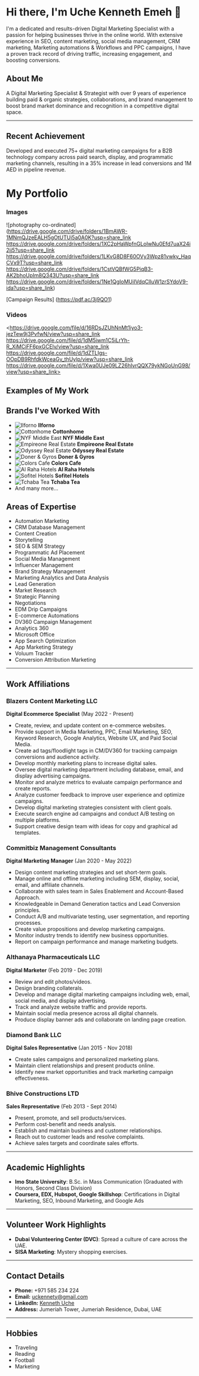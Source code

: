 # Hi there, I'm Uche Kenneth Emeh 👋
I'm a dedicated and results-driven Digital Marketing Specialist with a passion for helping businesses thrive in the online world. With extensive experience in SEO, content marketing, social media management, CRM marketing, Marketing automations & Workflows and PPC campaigns, I have a proven track record of driving traffic, increasing engagement, and boosting conversions.

## About Me
A Digital Marketing Specialist & Strategist with over 9 years of experience building paid & organic strategies, collaborations, and brand management to boost brand market dominance and recognition in a competitive digital space.

---

## Recent Achievement
Developed and executed 75+ digital marketing campaigns for a B2B technology company across paid search, display, and programmatic marketing channels, resulting in a 35% increase in lead conversions and 1M AED in pipeline revenue.

# My Portfolio
### Images
![photography co-ordinated](https://drive.google.com/drive/folders/1BmAWR-1MNmQJzeEALH5gOtUTUi5a0A0K?usp=share_link
https://drive.google.com/drive/folders/1XC2pHaWpfnGLoIwNu0Efd7uaX24i2jj5?usp=share_link
https://drive.google.com/drive/folders/1LKvG8D8F60OVy3Wpz81vwky_HaqCVx9T?usp=share_link
https://drive.google.com/drive/folders/1CstVQBfWG5PiqB3-AK2bhoUpIm8Q343U?usp=share_link
https://drive.google.com/drive/folders/1Ne1QgIoMUiIVdqClIuW1zrSYdoV9-ida?usp=share_link)

[Campaign Results]
(https://pdf.ac/3j9QO1)

### Videos
<https://drive.google.com/file/d/16RDsJZUhNnMt1iyo3-jezTew9j3PvfwN/view?usp=share_link
https://drive.google.com/file/d/1dM5iwm1C5iLrYh-R_XiMCiFF6pxGCElv/view?usp=share_link
https://drive.google.com/file/d/1dZTLIgs-OOpDB9RhfdkWceaGv_thUylp/view?usp=share_link
https://drive.google.com/file/d/1Xwa0UJe09LZ26hIvrQQX79ykNGoUnG98/view?usp=share_link>

## Examples of My Work

## Brands I've Worked With

- ![Ilforno](https://i.imgur.com/chybe6P.png) **Ilforno**
- ![Cottonhome](https://i.imgur.com/pPlRIqx.jpeg) **Cottonhome**
- ![NYF Middle East](https://i.imgur.com/r465XiW.png) **NYF Middle East**
- ![Empireone Real Estate](https://i.imgur.com/gMw4rTH.jpeg) **Empireone Real Estate**
- ![Odyssey Real Estate](https://i.imgur.com/7UK3aSH.jpeg) **Odyssey Real Estate**
- ![Doner & Gyros](https://i.imgur.com/JAmpD6Z.png) **Doner & Gyros**
- ![Colors Cafe](https://i.imgur.com/RBAIYmK.jpeg) **Colors Cafe**
- ![Al Raha Hotels](images/al-raha-hotels-logo.png) **Al Raha Hotels**
- ![Sofitel Hotels](images/sofitel-hotels-logo.png) **Sofitel Hotels**
- ![Tchaba Tea](images/tchaba-tea-logo.png) **Tchaba Tea**
- And many more...


## Areas of Expertise
- Automation Marketing
- CRM Database Management
- Content Creation
- Storytelling
- SEO & SEM Strategy
- Programmatic Ad Placement
- Social Media Management
- Influencer Management
- Brand Strategy Management
- Marketing Analytics and Data Analysis
- Lead Generation
- Market Research
- Strategic Planning
- Negotiations
- EDM Drip Campaigns
- E-commerce Automations
- DV360 Campaign Management
- Analytics 360
- Microsoft Office
- App Search Optimization
- App Marketing Strategy
- Voluum Tracker
- Conversion Attribution Marketing

---

## Work Affiliations
### Blazers Content Marketing LLC
**Digital Ecommerce Specialist** (May 2022 - Present)
- Create, review, and update content on e-commerce websites.
- Provide support in Media Marketing, PPC, Email Marketing, SEO, Keyword Research, Google Analytics, Website UX, and Paid Social Media.
- Create ad tags/floodlight tags in CM/DV360 for tracking campaign conversions and audience activity.
- Develop monthly marketing plans to increase digital sales.
- Oversee digital marketing department including database, email, and display advertising campaigns.
- Monitor and analyze metrics to evaluate campaign performance and create reports.
- Analyze customer feedback to improve user experience and optimize campaigns.
- Develop digital marketing strategies consistent with client goals.
- Execute search engine ad campaigns and conduct A/B testing on multiple platforms.
- Support creative design team with ideas for copy and graphical ad templates.

### Commitbiz Management Consultants
**Digital Marketing Manager** (Jan 2020 - May 2022)
- Design content marketing strategies and set short-term goals.
- Manage online and offline marketing including SEM, display, social, email, and affiliate channels.
- Collaborate with sales team in Sales Enablement and Account-Based Approach.
- Knowledgeable in Demand Generation tactics and Lead Conversion principles.
- Conduct A/B and multivariate testing, user segmentation, and reporting processes.
- Create value propositions and develop marketing campaigns.
- Monitor industry trends to identify new business opportunities.
- Report on campaign performance and manage marketing budgets.

### Althanaya Pharmaceuticals LLC
**Digital Marketer** (Feb 2019 - Dec 2019)
- Review and edit photos/videos.
- Design branding collaterals.
- Develop and manage digital marketing campaigns including web, email, social media, and display advertising.
- Track and analyze website traffic and provide reports.
- Maintain social media presence across all digital channels.
- Produce display banner ads and collaborate on landing page creation.

### Diamond Bank LLC
**Digital Sales Representative** (Jan 2015 - Nov 2018)
- Create sales campaigns and personalized marketing plans.
- Maintain client relationships and present products online.
- Identify new market opportunities and track marketing campaign effectiveness.

### Bhive Constructions LTD
**Sales Representative** (Feb 2013 - Sept 2014)
- Present, promote, and sell products/services.
- Perform cost-benefit and needs analysis.
- Establish and maintain business and customer relationships.
- Reach out to customer leads and resolve complaints.
- Achieve sales targets and coordinate sales efforts.

---

## Academic Highlights
- **Imo State University**: B.Sc. in Mass Communication (Graduated with Honors, Second Class Division)
- **Coursera, EDX, Hubspot, Google Skillshop**: Certifications in Digital Marketing, SEO, Inbound Marketing, and Google Ads

---

## Volunteer Work Highlights
- **Dubai Volunteering Center (DVC)**: Spread a culture of care across the UAE.
- **SISA Marketing**: Mystery shopping exercises.

---

## Contact Details
- **Phone:** +971 585 234 224
- **Email:** [uckennety@gmail.com](mailto:uckennety@gmail.com)
- **LinkedIn:** [Kenneth Uche](https://www.linkedin.com/in/kennethuche)
- **Address:** Jumeriah Tower, Jumeriah Residence, Dubai, UAE

---

## Hobbies
- Traveling
- Reading
- Football
- Marketing
